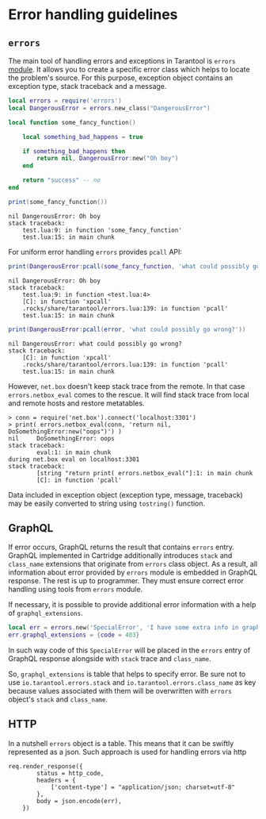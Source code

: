 # Error handling guidelines

## `errors`

The main tool of handling errors and exceptions in Tarantool is `errors` [module](https://github.com/tarantool/errors).   It allows you to create a specific error class which helps to locate the problem's source. For this purpose, exception object contains an exception type, stack traceback and a message.

```lua
local errors = require('errors')
local DangerousError = errors.new_class("DangerousError")

local function some_fancy_function()

    local something_bad_happens = true

    if something_bad_happens then
        return nil, DangerousError:new("Oh boy")
    end

    return "success" -- no
end

print(some_fancy_function())
```

```
nil	DangerousError: Oh boy
stack traceback:
	test.lua:9: in function 'some_fancy_function'
	test.lua:15: in main chunk
```

For uniform error handling `errors` provides `pcall` API:

```lua
print(DangerousError:pcall(some_fancy_function, 'what could possibly go wrong?'))
```

```
nil	DangerousError: Oh boy
stack traceback:
	test.lua:9: in function <test.lua:4>
	[C]: in function 'xpcall'
	.rocks/share/tarantool/errors.lua:139: in function 'pcall'
	test.lua:15: in main chunk

```

```lua
print(DangerousError:pcall(error, 'what could possibly go wrong?'))
```

```
nil	DangerousError: what could possibly go wrong?
stack traceback:
	[C]: in function 'xpcall'
	.rocks/share/tarantool/errors.lua:139: in function 'pcall'
	test.lua:15: in main chunk
```

However, `net.box` doesn't keep stack trace from the remote. In that case `errors.netbox_eval` comes to the rescue. It will find stack trace from local and remote hosts and restore metatables.

```
> conn = require('net.box').connect('localhost:3301')
> print( errors.netbox_eval(conn, 'return nil, DoSomethingError:new("oops")') )
nil     DoSomethingError: oops
stack traceback:
        eval:1: in main chunk
during net.box eval on localhost:3301
stack traceback:
        [string "return print( errors.netbox_eval("]:1: in main chunk
        [C]: in function 'pcall'
```

Data included in exception object (exception type, message, traceback) may be easily converted to string using `tostring()` function.

## GraphQL 

If error occurs, GraphQL returns the result that contains `errors` entry. GraphQL implemented in Cartridge additionally introduces `stack` and `class_name` extensions that originate from `errors` class object. As a result, all information about error provided by `errors` module is embedded in GraphQL response.  The rest is up to programmer. They must ensure correct error handling using tools from `errors` module. 

If necessary, it is possible to provide additional error information with a help of `graphql_extensions`. 

```lua
local err = errors.new('SpecialError', 'I have some extra info in graphql_extensions!')
err.graphql_extensions = {code = 403}
```

In such way code of this `SpecialError` will be placed in the `errors` entry of GraphQL response alongside with `stack` trace and `class_name`. 

So, `graphql_extensions` is table that helps to specify error. Be sure not to use `io.tarantool.errors.stack` and `io.tarantool.errors.class_name` as key because values associated with them will be overwritten with `errors` object's `stack` and `class_name`. 

## HTTP

In a nutshell `errors` object is a table. This means that it can be swiftly represented as a json. Such approach is used for handling errors via http

```
req.render_response({
        status = http_code,
        headers = {
            ['content-type'] = "application/json; charset=utf-8"
        },
        body = json.encode(err),
    })
```

